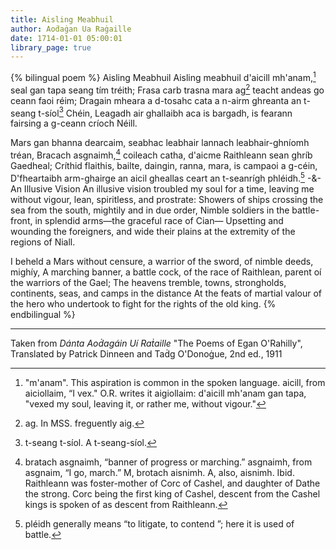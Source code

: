 ```yaml
---
title: Aisling Meabhuil
author: Aoḋaġan Ua Raġaille
date: 1714-01-01 05:00:01
library_page: true
---
```


{% bilingual poem %}
Aisling Meabhuil
Aisling meabhuil d'aicill mh'anam,[^1] seal gan tapa seang tím tréith;
Frasa carb trasna mara ag[^2] teacht andeas go ceann faoi réim;
Dragain mheara a d-tosahc cata a n-airm ghreanta an t-seang t-síol[^3] Chéin,
Leagadh air ghallaibh aca is bargadh, is fearann fairsing a g-ceann críoch Néill.

Mars gan bhanna dearcaim, seabhac leabhair lannach leabhair-ghníomh tréan,
Bracach asgnaimh,[^4] coileach catha, d'aicme Raithleann sean ghríb Gaedheal;
Críthid flaithis, bailte, daingin, ranna, mara, is campaoi a g-céin,
D'fheartaibh arm-ghairge an aicil gheallas ceart an t-seanrígh phléidh.[^5]
-&-
An Illusive Vision
An illusive vision troubled my soul for a time, leaving me without vigour, lean, spiritless, and prostrate:
Showers of ships crossing the sea from the south, mightily and in due order,
Nimble soldiers in the battle-front, in splendid arms—the graceful race of Cian—
Upsetting and wounding the foreigners, and wide their plains at the extremity of the regions of Niall.

I beheld a Mars without censure, a warrior of the sword, of nimble deeds, mighíy,
A marching banner, a battle cock, of the race of Raithlean, parent oí the warriors of the Gael;
The heavens tremble, towns, strongholds, continents, seas, and camps in the distance
At the feats of martial valour of the hero who undertook to fight for the rights of the old king.
{% endbilingual %}

[^1]: "m'anam". This aspiration is common in the spoken language. aicill, from aiciollaim, “I vex." O.R. writes it aigiollaim: d'aicill mh'anam gan tapa, "vexed my soul, leaving it, or rather me, without vigour."
[^2]: ag. In MSS. freguently aig.
[^3]: t-seang t-síol. A t-seang-síol.
[^4]: bratach asgnaimh, “banner of progress or marching.” asgnaimh, from asgnaim, “I go, march.” M, brotach aisnimh. A, also, aisnimh. Ibid. Raithleann was foster-mother of Corc of Cashel, and daughter of Dathe the strong. Corc being the first king of Cashel, descent from the Cashel kings is spoken of as descent from Raithleann.
[^5]: pléidh generally means “to litigate, to contend ”; here it is used of battle.

<hr>

Taken from *Dánta Aoḋagáin Uí Raṫaille* "The Poems of Egan O'Rahilly", Translated by Patrick Dinneen and Taḋg O'Donoġue, 2nd ed., 1911